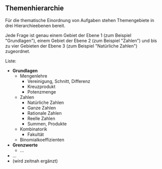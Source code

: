 ## Themenhierarchie

Für die thematische Einordnung von Aufgaben stehen Themengebiete in drei Hierarchieebenen bereit.

Jede Frage ist genau einem Gebiet der Ebene 1 (zum Beispiel "Grundlagen"), einem Gebiet der Ebene 2 (zum Beispiel "Zahlen") und bis zu vier Gebieten der Ebene 3 (zum Beispiel "Natürliche Zahlen") zugeordnet.

Liste:

-   **Grundlagen**
    -   Mengenlehre
        -   Vereinigung, Schnitt, Differenz
        -   Kreuzprodukt
        -   Potenzmenge
    -   Zahlen
        -   Natürliche Zahlen
        -   Ganze Zahlen
        -   Rationale Zahlen
        -   Reelle Zahlen
        -   Summen, Produkte
    -   Kombinatorik
        -   Fakultät
    -   Binomialkoeffizienten
-   **Grenzwerte**
    -   ...
-   ...
-   (wird zeitnah ergänzt)
